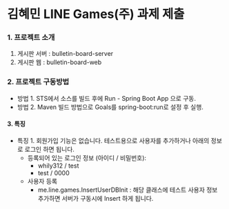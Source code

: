 # 김혜민 LINE Games(주) 과제 제출

### 1. 프로젝트 소개

1. 게시판 서버 : bulletin-board-server
2. 게시판 웹 : bulletin-board-web

###  2. 프로젝트 구동방법

- 방법 1. STS에서 소스를 빌드 후에 Run - Spring Boot App 으로 구동.
- 방법 2. Maven 빌드 방법으로 Goals를 spring-boot:run로 설정 후 실행.

#### 3. 특징

- 특징 1. 회원가입 기능은 없습니다. 테스트용으로 사용자를 추가하거나 아래의 정보로 로그인 하면 됩니다. 
  - 등록되어 있는 로그인 정보 (아이디 / 비밀번호): 
    - whily312 / test
    -  test / 0000
  - 사용자 등록
    - me.line.games.InsertUserDBInit : 해당 클래스에 테스트 사용자 정보 추가하면 서버가 구동시에 Insert 하게 됩니다.


